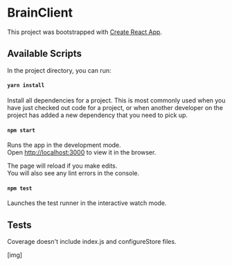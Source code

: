 # BrainClient
This project was bootstrapped with [Create React App](https://github.com/facebookincubator/create-react-app).

## Available Scripts

In the project directory, you can run:

#### `yarn install`

Install all dependencies for a project. This is most commonly used when you have just checked out code for a project, or when another developer on the project has added a new dependency that you need to pick up.

#### `npm start`

Runs the app in the development mode.<br>
Open [http://localhost:3000](http://localhost:3000) to view it in the browser.

The page will reload if you make edits.<br>
You will also see any lint errors in the console.

#### `npm test`

Launches the test runner in the interactive watch mode.<br>

## Tests

Coverage doesn't include index.js and configureStore files.

[img]
